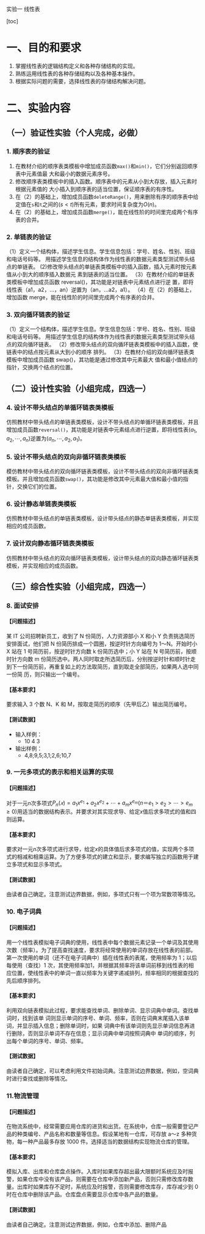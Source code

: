 实验一 线性表

[toc]

# 一、目的和要求

1. 掌握线性表的逻辑结构定义和各种存储结构的实现。
2. 熟练运用线性表的各种存储结构以及各种基本操作。
3. 根据实际问题的需要，选择线性表的存储结构解决问题。

# 二、实验内容

## （一）验证性实验（个人完成，必做）

### 1. 顺序表的验证 

1. 在教材介绍的顺序表类模板中增加成员函数`max()`和`min()`，它们分别返回顺序表中元素值最
大和最小的数据元素序号。
2. 修改顺序表类模板中的插入函数。顺序表中的元素从小到大存放，插入元素时根据元素值的
大小插入到顺序表的适当位置，保证顺序表的有序性。
2. 在（2）的基础上，增加成员函数`deleteRange()`，用来删除有序的顺序表中给定值在`s`和`t`之间的$(s<t)$所有元素，要求时间复杂度为$O(n)$。
4. 在（2）的基础上，增加成员函数`merge()`，能在线性阶的时间里完成两个有序表的合并。

### 2. 单链表的验证 
（1）定义一个结构体，描述学生信息。学生信息包括：学号、姓名、性别、班级和电话号码等。
用描述学生信息的结构体作为线性表的数据元素类型测试带头结点的单链表。
(2)修改带头结点的单链表类模板中的插入函数，插入元素时按元素值从小到大的顺序插入数据元
素到链表的适当位置。
（3）在教材介绍的单链表类模板中增加成员函数 reversal()，其功能是对链表中元素结点进行逆
置，即将线性表（a1，a2，…，an）逆置为（an，…a2，a1）。
（4）在（2）的基础上，增加函数 merge，能在线性阶的时间里完成两个有序表的合并。

### 3. 双向循环链表的验证 

（1）定义一个结构体，描述学生信息。学生信息包括：学号、姓名、性别、班级和电话号码等。
用描述学生信息的结构体作为线性表的数据元素类型测试带头结点的双向循环链表。
（2）修改带头结点的双向循环链表类模板中的插入函数，使链表中的结点按元素从大到小的顺序
排列。
（3）在教材介绍的双向循环链表类模板中增加成员函数 swap()，其功能是通过修改其中元素最大
值和最小值结点的指针，交换两个结点的位置。

## （二）设计性实验（小组完成，四选一） 

### 4. 设计不带头结点的单循环链表类模板

仿照教材中带头结点的单链表类模板，设计不带头结点的单循环链表类模板，并且增加成员函数`reversal()`，其功能是对链表中元素结点进行逆置，即将线性表$(a_1,a_2,\cdots,a_n)$逆置为$(a_n,\cdots,a_2,a_1)$。

### 5. 设计不带头结点的双向非循环链表类模板

模仿教材中带头结点的双向循环链表类模板，设计不带头结点的双向非循环链表类模板。并且增加成员函数`swap()`，其功能是修改其中元素最大值和最小值的指针，交换它们的位置。

### 6. 设计静态单链表类模板

仿照教材中带头结点的单链表类模板，设计带头结点的静态单链表类模板，并实现相应的成员函数。

### 7. 设计双向静态循环链表类模板

仿照教材中带头结点的双向循环链表类模板，设计带头结点的双向静态循环链表类模板，并实现相应的成员函数。

## （三）综合性实验（小组完成，四选一）

### 8. 面试安排

#### 【问题描述】

某 IT 公司招聘新员工，收到了 N 份简历，人力资源部小 X 和小 Y 负责挑选简历安排面试，他们把 N 份简历排成一个圆圈，按逆时针方向编号为 1～N。开始时小 X 站在 1 号简历前，按逆时针方向数 k 份简历选中；小 Y 站在 N 号简历前，按顺时针方向数 m 份简历选中。两人同时取走所选简历后，分别按逆时针和顺时针走到下一份简历前，再重复如上的方法取简历，直到取走全部简历，如果两人选中同一份简
历，则只输出一个编号。

#### 【基本要求】

要求输入 3 个数 N、K 和 M，按取走简历的顺序（先甲后乙）输出简历编号。

#### 【测试数据】

- 输入样例：
  - 10 4 3
- 输出样例：
  - 4,8;9,5;3,1;2,6;10,7

### 9. 一元多项式的表示和相关运算的实现

#### 【问题描述】

对于一元$n$次多项式$P_n(𝑥) = a_1x^{e_1} + a_2x^{e_2}+\cdots+a_mx^{e_m}(n＝e_1>e_2>\cdots>e_m\ge0)$用适当的数据结构表示。并要求对其实现求导、给定$x$值后求多项式的值和四则运算。

#### 【基本要求】

要求对一元$n$次多项式进行求导，给定$x$的具体值后求多项式的值，实现两个多项式的相减和相乘运算。为了方便多项式的建立和显示，要求编写独立的函数用于建立多项式和显示多项式。

#### 【测试数据】

由读者自己确定。注意测试边界数据，例如，多项式只有一个项为常数项等情况。

### 10. 电子词典

#### 【问题描述】

用一个线性表模拟电子词典的使用，线性表中每个数据元素记录一个单词及其使用次数（频率）。为了提高查找速度，要求将经常使用的单词存放在线性表的前部。第一次使用的单词（还不在电子词典中）插在线性表的表尾，使用频率为 1；以后每使用（查找）1 次，其使用频率加1，并根据其频率将该单词前移到线性表的相应位置，使线性表中的单词一直以频率为关键字递减排列，频率相同的根据查找的先后顺序排列。

#### 【基本要求】

利用双向链表模拟此过程，要求能查找单词、删除单词、显示词典中单词。查找单词时，找到该单
词则显示单词的序号、单词、频率，否则在词典末尾插入该单词，并显示插入信息；删除单词时，如果
词典中有该单词则先显示单词信息再进行删除，否则显示单词不存在信息；显示词典中单词按照词典中
单词的顺序，列出每个单词的序号、单词、频率。

#### 【测试数据】

由读者自己确定，可以考虑利用文件初始词典。注意测试边界数据，例如，空词典时进行查找或删除等情况。

### 11.物流管理

#### 【问题描述】

在物流系统中，经常需要应用仓库的进货和出货。在系统中，仓库一般需要登记产品的种类编号、产品名称和数量等信息。假设某地有一仓库，可存放 a～z 多种货物，每一种产品最多存放 1000 件。选择适当的数据结构实现物流仓库的管理。

#### 【基本要求】

模拟入库、出库和仓库盘点操作。入库时如果库存超出最大限额时系统应及时报警，如果仓库中没有该产品，则需要在仓库中添加新产品，否则只需修改库存数量。出库时如果库存不足时，系统应及时报警，否则需要修改库存，库存减少到 0 时在仓库中删除该产品。仓库盘点需要显示仓库中各产品的数量。

#### 【测试数据】

由读者自己确定。注意测试边界数据，例如，仓库中添加、删除产品